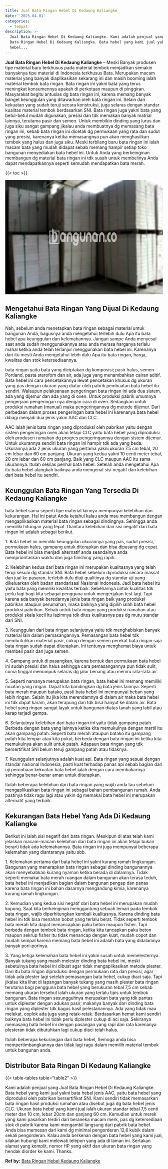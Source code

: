 ```yaml
---
title: Jual Bata Ringan Hebel Di Kedaung Kaliangke
date: '2025-04-01'
categories:
  - tempat
description: >-
  Jual Bata Ringan Hebel Di Kedaung Kaliangke. Kami adalah penjual yang Jual
  Bata Ringan Hebel Di Kedaung Kaliangke. Bata hebel yang kami jual yakni bata
  hebel...
---
```


**Jual Bata Ringan Hebel Di Kedaung Kaliangke** – Meski Banyak produsen tipe material baru terkhusus pada material tembok menjadikan semakin banyaknya tipe material di Indonesia terkhusus Bata. Merupakan macam material yang banyak diaplikasikan sekarang ini dan masih booming ialah material tembok bata ringan. Bata ringan ini yakni bata yang terus meningkat konsumennya apakah di perkotaan maupun di pinggiran. Masyarakat begitu antusias dg bata ringan ini, karena memang banyak banget keunggulan yang ditawarkan oleh bata ringan ini. Selain dari kekuatan yang sudah teruji secara konstruksi, juga selaras dengan standar kualitas material tembok berdasarkan SNI. Bata ringan juga yakni bata yang betul-betul mudah digunakan, presisi dan tdk memakan banyak matrial lainnya, terutama pasir dan semen. Untuk membikin dinding yang lurus dan juga siku sangat gampang jikalau anda membuatnya dg memasang bata ringan ini, sebab bata ringan ini dicetak dg permukaan yang rata dan sudut yang presisi, karenanya ketika memasangnya pun akan menghasilkan tembok yang halus dan juga siku. Meski terbilang baru bata ringan ini ialah macam bata yang mudah didapat sebab memang hampir setiap toko bangunan menyediakan bata hebel ini. Untuk Anda yang berkeinginan membangun dg material bata ringan ini tdk susah untuk membelinya Anda dapat mendapatkannya seperti semudah mendapatkan bata merah.

{{< toc >}}

![Jual Bata Ringan Hebel Di Kedaung Kaliangke](/images/jual-hebel-murah-38.png)

## Mengetahui Bata Ringan Yang Dijual Di Kedaung Kaliangke

Nah, sebelum anda menetapkan bata ringan sebagai material untuk bangunan Anda, bagusnya anda mengetahui terlebih dulu Apa itu bata hebel apa keunggulan dan kelemahannya. Jangan sampe Anda menyesal saat anda sudah menggunakannya atau anda merasa harganya terlalu mahal ketika anda telah terlanjur menggunakan bata hebel ini. Karenanya dari itu mesti Anda mengetahui lebih dulu Apa itu bata ringan, harga, kwalitas dan stok ketersediaannya.

bata ringan yaitu bata yang diciptakan dg komposisi; pasir halus, semen Portland, pasta sterofom dan air, ada juga yang menambahkan cairan aditif. Bata hebel ini cara pencetakannya lewat pencetakan khusus dg ukuran yang pas dengan ukuran yang diatur oleh pabrik pembuatan bata hebel itu sendiri. Walaupun pelaksanaan pengeringan bata ringan ini ada dua sistem, ada yang dijemur dan ada yang di oven. Untuk produksi pabrik umumnya pengerjaan pengeringan nya dengan cara di oven. Sedangkan untuk produksi rumahan (manual) maka pengeringannya dg metode dijemur. Dari perbedaan dalam proses pengeringan bata hebel ini karenanya bata hebel dibagi menjadi dua jenis yakni AAC dan CLC.

AAC ialah jenis bata ringan yang diproduksi oleh pabrikan yaitu dengan sistem pengeringan oven akan tetapi CLC yaitu bata hebel yang diproduksi oleh produsen rumahan dg progres pengeringannya dengan sistem dijemur. Untuk ukurannya sendiri bata ringan ini hampir tdk ada yang beda. Ukurannya ada 2 jenis ukuran yang pertama yakni ukuran 7.5 cm tebal, 20 cm lebar dan 60 cm panjang. Ukuran yang kedua yakni 10 centi meter tebal, 20 cm lebar dan 60 cm panjang. Baik yang CLC maupun AAC itu sama ukurannya. Itulah sekilas perihal bata hebel. Setelah anda mengetahui Apa itu bata hebel alangkah baiknya anda mengenal sisi negatif dan kelebihan dari bata hebel itu sendiri.

## Keunggulan Bata Ringan Yang Tersedia Di Kedaung Kaliangke

bata hebel sama seperti tipe material lainnya mempunyai kelebihan dan kekurangan. Hal ini patut Anda ketahui kalau anda mau membangun dengan mengaplikasikan material bata ringan sebagai dindingnya. Sehingga anda memiliki hitungan yang tepat. Diantara kelebihan dan sisi negatif dari bata ringan ini adalah sebagai berikut.

1\. Bata hebel ini memiliki keunggulan ukurannya yang pas, sudut presisi, permukaan halus, gampang untuk diterapkan dan bisa dipasang dg cepat. Bata hebel ini bisa menjadi alternatif anda seandainya anda memprioritaskan waktu dan juga finishing yang rapih.

2\. Kelebihan kedua dari bata ringan ini merupakan kualitasnya yang telah teruji sesuai dg standar SNI. Bata hebel sebelum diproduksi secara massal dan jual ke pasaran, terlebih dulu diuji qualitinya dg standar uji yang dikeluarkan oleh badan standarisasi Nasional Indonesia. Jadi bata hebel itu yaitu bata yang memiliki kwalitas terbaik. Sebenarnya untuk kualitas tdk perlu lagi bagi kita sebagai pengguna untuk mengerjakan test lagi. Tapi karena ada banyak beredarnya jenis bata ringan baik yang produksi pabrikan ataupun perumahan, maka baiknya yang dipilih ialah bata hebel produksi pabrikan. Sebab untuk bata ringan yang produksi rumahan atau produksi skala kecil itu lazimnya tdk dites kualitasnya pas dg mutu standar dari SNI.

3\. Keunggulan dari bata ringan selanjutnya yaitu tdk menghabiskan banyak material lain dalam pemasangannya. Pemasangan bata hebel tdk membutuhkan material pasir, cukup dengan semen perekat bata ringan saja bata ringan sudah dapat diterapkan. Ini tentunya menghemat biaya untuk membeli pasir dan juga semen.

4\. Gampang untuk di pasangkan, karena bentuk dan permukaan bata hebel ini sudah presisi dan halus sehingga cara pemasangannya pun tidak sulit, cuma tinggal menumpuk selaras dg jalur benang atau meniru rata-rata air.

5\. Seperti namanya merupakan bata ringan, bata hebel ini memang memiliki muatan yang ringan. Dapat kita bandingkan dg bata jenis lainnya. Seperti bata merah maupun batako, pasti bata hebel ini mempunyai beban yang lebih ringan. Selain itu jika kita merendamnya di dalam air maka bata hebel ini tdk dapat karam, akan terapung dan tdk bisa hanyut ke dalam air. Bata hebel yang ringan sangat layak untuk bangunan diatas tanah yang labil atau kerap terjadi gempa.

6\. Selanjutnya kelebihan dari bata ringan ini yaitu tidak gampang patah. Berbeda dengan bata yang lainnya ketika kita memukulnya dengan martil itu akan gampang patah. Seperti bata merah ataupun batako itu gampang patah kita lempar atau kita pukul, berbeda dengan bata ringan ini ketika kita memukulnya akan sulit untuk patah. Adapaun bata ringan yang tdk bersertifikat SNI belum teruji gampang patah atau tidaknya.

7\. Keunggulan selanjutnya adalah kuat api. Bata ringan yang sesuai dengan standar nasional Indonesia, pasti kuat terhadap panas api sebab bagian dari uji percobaan kekuatan bata hebel ialah dengan cara membakarnya sehingga benar-benar aman untuk diterapkan.

Itulah beberapa kelebihan dari bata ringan yang wajib anda tau sebelum mengaplikasikan bata ringan ini sebagai bahan pembangunan rumah. Anda pastinya tidak ragu lagi atau yakin dg memakai bata hebel ini merupakan alternatif yang terbaik.

## Kekurangan Bata Hebel Yang Ada Di Kedaung Kaliangke

Berikut ini ialah sisi negatif dari bata ringan. Meskipun di atas telah kami jelaskan macam-macam kelebihan dari bata ringan ini akan tetapi bukan berarti tidak ada kelemahannya. Bata ringan ini juga mempunyai beberapa kelemahan yang diantaranya yaitu sbb.

1\. Kelemahan pertama dari bata hebel ini yakni kurang ramah lingkungan. Bangunan yang menerapkan bata ringan sebagai dinding bangunannya akan menyebabkan kurang nyaman ketika berada di dalamnya. Tidak seperti memakai bata merah ruangan dalam bangunan akan terasa teduh, bata hebel ini menjadikan bagian dalam bangunan pengap dan panas karena bata ringan ini bahan dasarnya mengandung kimia, karenanya kurang ramah lingkungan.

2\. Kemudian yang kedua sisi negatif dari bata hebel ini merupakan mudah kopong. Saat kita berkeinginan menggantung sebuah lemari pada tembok bata ringan, wajib diperhitungkan kembali kualitasnya. Karena dinding bata hebel ini tdk bisa menahan bobot yang terlalu berat. Tidak seperti tembok bata merah kita dapat menancapkan paku beton maupun fisher. Tapi berbeda dengan tembok bata ringan, ketika kita tancapkan paku beton maupun sekrup fisher itu tidak menancap dengan kuat, mudah copot dan mudah sempal karena memang bata hebel ini adalah bata yang didalamnya banyak pori-porinya.

3\. Yang ketiga kelemahan bata hebel ini yakni susah untuk memelesternya. Banyak tukang yang masih melester dinding bata hebel ini, meski sebetulnya bata hebel ini dibuat agar tidak mengaplikasikan metode plester. Dari itu bata ringan diproduksi dengan permukaan rata dan presisi, agar tidak ada plester lagi setelah pemasangan bata hebel, cukup diaci saja. Tapi jikalau kita lihat di lapangan banyak tukang yang masih plester bata ringan terutama bagi pengguna bata hebel yang berukuran tebal 7,5 cm sebab memang ukuran tersebut ialah ukuran yang terlalu tipis untuk tembok bangunan. Bata ringan sesungguhnya merupakan bata yang tdk pantas untuk diplester dengan adukan pasir, makanya banyak dari dinding bata ringan yang diplester tdk bagus hasil pelestariannya. Ada yang tidak mau melekat, coplok ada juga yang retak-retak. Berdasarkan hemat kami sendiri baiknya bata hebel ini tidak perlu diplester cukup di aci saja. Sekiranya memasang bata hebel ini dengan pasangan yang rapi dan rata karenanya plesteran tidak dibutuhkan lagi cukup diaci telah halus.

Itulah beberapa kekurangan dari bata hebel, Semoga anda bisa mempertimbangkannya dan tidak lagi ragu dalam memilih material tembok untuk bangunan anda.

## Distributor Bata Ringan Di Kedaung Kaliangke

{{< table-tables table="table2" >}}

Kami adalah penjual yang Jual Bata Ringan Hebel Di Kedaung Kaliangke. Bata hebel yang kami jual yakni bata hebel jenis AAC, yaitu bata hebel yang diproduksi oleh pabrikan bersertifikat SNI. Kami sendiri tidak memasarkan bata ringan hasil produksi rumahan atau disebut juga dg bata hebel jenis CLC. Ukuran bata hebel yang kami jual ialah ukuran standar tebal 7,5 centi meter dan 10 cm, lebar 20cm dan panjang 60 cm. Kemudian untuk merek yang kami pasarkan terdiri dari beraneka macam merk, pas dg ketersediaan stok di pabrik karena kami mengambil langsung dari pabrik bata hebel. Anda bisa memesan dari kami dg minimal pengorderan 12,6 kubik dalam sekali pengorderan. Kalau anda berkenan dengan bata hebel yang kami jual, silakan hubungi kami melewati telepon yang ada di laman ini. Sertakan alamat yang komplit, nomor HP yang aktif dan ukuran bata ringan yang hendak diorder ke kami. Thanks.

**Ref by:** [Bata Ringan Hebel Kedaung Kaliangke](https://id.wikipedia.org/wiki/Bata)
